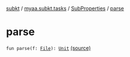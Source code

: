 [subkt](../../index.md) / [myaa.subkt.tasks](../index.md) / [SubProperties](index.md) / [parse](./parse.md)

# parse

`fun parse(f: `[`File`](https://docs.oracle.com/javase/9/docs/api/java/io/File.html)`): `[`Unit`](https://kotlinlang.org/api/latest/jvm/stdlib/kotlin/-unit/index.html) [(source)](https://github.com/Myaamori/SubKt/blob/0.1.4/src/main/kotlin/myaa/subkt/tasks/plugin.kt#L42)